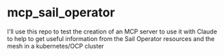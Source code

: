# mcp_sail_operator
I'll use this repo to test the creation of an MCP server to use it with Claude to help to get useful information from the Sail Operator resources and the mesh in a kubernetes/OCP cluster
